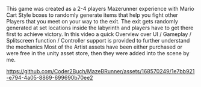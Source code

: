 This game was created as a 2-4 players Mazerunner experience with Mario Cart Style boxes to randomly generate items that help you fight other Players that you meet on your way to the exit.
The exit gets randomly generated at set locations inside the labyrinth and players have to get there first to achieve victory.
In this video a quick Overview over UI / Gameplay / Splitscreen function / Controller support is provided to further understand the mechanics
Most of the Artist assets have been either purchased or were free in the unity asset store, then they were added into the scene by me. 


https://github.com/Coder2Buch/MazeBRunner/assets/168570249/1e7bb921-e794-4a05-8869-699690b70ee2

